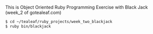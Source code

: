 This is Object Oriented Ruby Programming Exercise
with Black Jack (week_2 of gotealeaf.com)

```sh
$ cd ~/tealeaf/ruby_projects/week_two_blackjack
$ ruby bin/blackjack
```